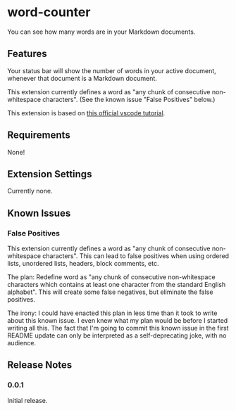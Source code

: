 # word-counter

You can see how many words are in your Markdown documents.

## Features

Your status bar will show the number of words in your active document, whenever that document is a Markdown document.

This extension currently defines a word as "any chunk of consecutive non-whitespace characters". (See the known issue "False Positives" below.)

This extension is based on [this official vscode tutorial](https://code.visualstudio.com/docs/extensions/example-word-count).

## Requirements

None!

## Extension Settings

Currently none.

## Known Issues

### False Positives

This extension currently defines a word as "any chunk of consecutive non-whitespace characters". This can lead to false positives when using ordered lists, unordered lists, headers, block comments, etc.

The plan: Redefine word as "any chunk of consecutive non-whitespace characters which contains at least one character from the standard English alphabet". This will create some false negatives, but eliminate the false positives.

The irony: I could have enacted this plan in less time than it took to write about this known issue. I even knew what my plan would be before I started writing all this. The fact that I'm going to commit this known issue in the first README update can only be interpreted as a self-deprecating joke, with no audience.

## Release Notes

### 0.0.1

Initial release.
